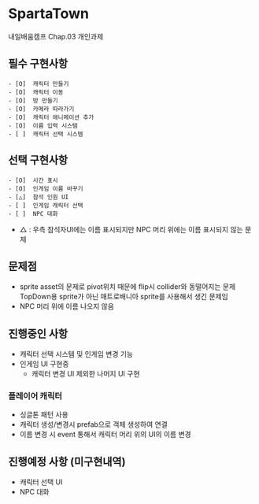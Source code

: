 # SpartaTown
 내일배움캠프 Chap.03 개인과제

 

## 필수 구현사항
    - [O]  캐릭터 만들기
    - [O]  캐릭터 이동
    - [O]  방 만들기
    - [O]  카메라 따라가기
    - [O]  캐릭터 애니메이션 추가
    - [O]  이름 입력 시스템
    - [ ]  캐릭터 선택 시스템



## 선택 구현사항
    - [O]  시간 표시
    - [O]  인게임 이름 바꾸기
    - [△]  참석 인원 UI
    - [ ]  인게임 캐릭터 선택
    - [ ]  NPC 대화


- △ : 우측 참석자UI에는 이름 표시되지만 NPC 머리 위에는 이름 표시되지 않는 문제



## 문제점
- sprite asset의 문제로 pivot위치 때문에 flip시 collider와 동떨어지는 문제
  TopDown용 sprite가 아닌 매트로배니아 sprite를 사용해서 생긴 문제임
- NPC 머리 위에 이름 나오지 않음



## 진행중인 사항
- 캐릭터 선택 시스템 및 인게임 변경 기능
- 인게임 UI 구현중
    - 캐릭터 변경 UI 제외한 나머지 UI 구현




### 플레이어 캐릭터
- 싱글톤 패턴 사용
- 캐릭터 생성/변경시 prefab으로 객체 생성하여 연결
- 이름 변경 시 event 통해서 캐릭터 머리 위의 UI의 이름 변경



## 진행예정 사항 (미구현내역)
- 캐릭터 선택 UI
- NPC 대화

